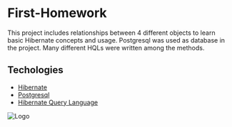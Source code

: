 
# First-Homework

This project includes relationships between 4 different objects to learn basic Hibernate concepts and usage. Postgresql was used as database in the project. Many different HQLs were written among the methods.


## Techologies

 - [Hibernate](https://hibernate.org)
 - [Postgresql](https://www.postgresql.org)
 - [Hibernate Query Language](https://www.tutorialspoint.com/hibernate/hibernate_query_language.htm)



![Logo](https://upload.wikimedia.org/wikipedia/commons/2/22/Hibernate_logo_a.png)

